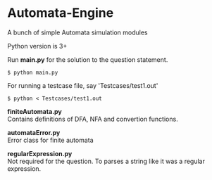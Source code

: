 # Automata-Engine
A bunch of simple Automata simulation modules

Python version is 3+

Run **main.py** for the solution to the question statement.
```
$ python main.py
```

For running a testcase file, say 'Testcases/test1.out'
```
$ python < Testcases/test1.out
```

**finiteAutomata.py**  
Contains definitions of DFA, NFA and convertion functions.

**automataError.py**  
Error class for finite automata

**regularExpression.py**  
Not required for the question. To parses a string like it was a regular expression.